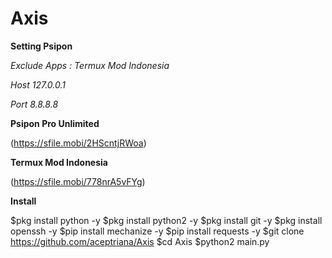 # Axis

**Setting Psipon**

*Exclude Apps : Termux Mod Indonesia*

*Host 127.0.0.1*

*Port 8.8.8.8*

**Psipon Pro Unlimited**

(https://sfile.mobi/2HScntjRWoa)

**Termux Mod Indonesia**

(https://sfile.mobi/778nrA5vFYg)

**Install**

$pkg install python -y
$pkg install python2 -y
$pkg install git -y
$pkg install openssh -y
$pip install mechanize -y
$pip install requests -y
$git clone https://github.com/aceptriana/Axis
$cd Axis
$python2 main.py
